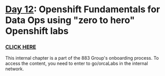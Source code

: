 # [Day 12](https://883g.github.io/GO-TO-INTERNAL): Openshift Fundamentals for Data Ops using "zero to hero" Openshift labs
### [CLICK HERE](https://883g.github.io/GO-TO-INTERNAL) 
This internal chapter is a part of the 883 Group's onboarding process. To access the content, you need to enter to go/orcaLabs in the internal network.